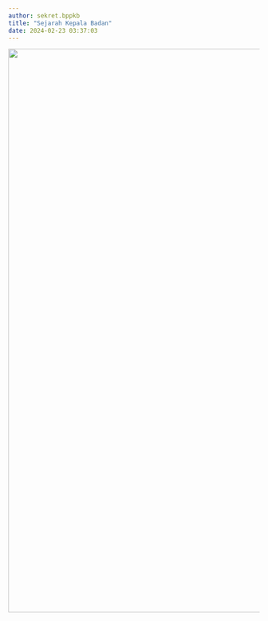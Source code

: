```yaml
---
author: sekret.bppkb
title: "Sejarah Kepala Badan"
date: 2024-02-23 03:37:03
---
```

<p><img src="/images/N9HmLQ3J6eWDoqvRjK6E.png" alt="" width="910" height="1130" /></p>